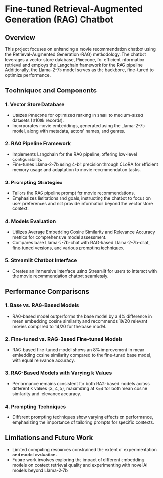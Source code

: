 # Fine-tuned Retrieval-Augmented Generation (RAG) Chatbot

## Overview
This project focuses on enhancing a movie recommendation chatbot using the Retrieval-Augmented Generation (RAG) methodology. The chatbot leverages a vector store database, Pinecone, for efficient information retrieval and employs the Langchain framework for the RAG pipeline. Additionally, the Llama-2-7b model serves as the backbone, fine-tuned to optimize performance.

## Techniques and Components
### 1. Vector Store Database
- Utilizes Pinecone for optimized ranking in small to medium-sized datasets (≤100k records).
- Incorporates movie embeddings, generated using the Llama-2-7b model, along with metadata, actors' names, and genres.

### 2. RAG Pipeline Framework
- Implements Langchain for the RAG pipeline, offering low-level configurability.
- Fine-tunes Llama-2-7b using 4-bit precision through QLoRA for efficient memory usage and adaptation to movie recommendation tasks.

### 3. Prompting Strategies
- Tailors the RAG pipeline prompt for movie recommendations.
- Emphasizes limitations and goals, instructing the chatbot to focus on user preferences and not provide information beyond the vector store context.

### 4. Models Evaluation
- Utilizes Average Embedding Cosine Similarity and Relevance Accuracy metrics for comprehensive model assessment.
- Compares base Llama-2-7b-chat with RAG-based Llama-2-7b-chat, fine-tuned versions, and various prompting techniques.

### 5. Streamlit Chatbot Interface
- Creates an immersive interface using Streamlit for users to interact with the movie recommendation chatbot seamlessly.

## Performance Comparisons
### 1. Base vs. RAG-Based Models
- RAG-based model outperforms the base model by a 4% difference in mean embedding cosine similarity and recommends 19/20 relevant movies compared to 14/20 for the base model.

### 2. Fine-tuned vs. RAG-Based Fine-tuned Models
- RAG-based fine-tuned model shows an 8% improvement in mean embedding cosine similarity compared to the fine-tuned base model, with equal relevance accuracy.

### 3. RAG-Based Models with Varying k Values
- Performance remains consistent for both RAG-based models across different k values (3, 4, 5), maximizing at k=4 for both mean cosine similarity and relevance accuracy.

### 4. Prompting Techniques
- Different prompting techniques show varying effects on performance, emphasizing the importance of tailoring prompts for specific contexts.

## Limitations and Future Work
- Limited computing resources constrained the extent of experimentation and model evaluation.
- Future work involves exploring the impact of different embedding models on context retrieval quality and experimenting with novel AI models beyond Llama-2-7b